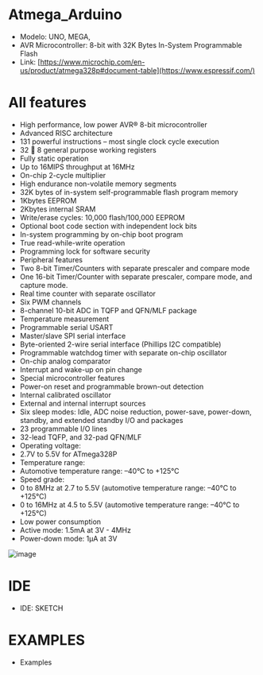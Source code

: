 # Atmega_Arduino

- Modelo: UNO, MEGA, 
- AVR Microcontroller: 8-bit with 32K Bytes In-System Programmable Flash
- Link: [https://www.microchip.com/en-us/product/atmega328p#document-table](https://www.espressif.com/)

# All features
  - High performance, low power AVR® 8-bit microcontroller
  - Advanced RISC architecture
  - 131 powerful instructions – most single clock cycle execution
  - 32  8 general purpose working registers
  - Fully static operation
  - Up to 16MIPS throughput at 16MHz
  - On-chip 2-cycle multiplier
  - High endurance non-volatile memory segments
  - 32K bytes of in-system self-programmable flash program memory
  - 1Kbytes EEPROM
  - 2Kbytes internal SRAM
  - Write/erase cycles: 10,000 flash/100,000 EEPROM
  - Optional boot code section with independent lock bits
  - In-system programming by on-chip boot program
  - True read-while-write operation
  - Programming lock for software security
  - Peripheral features
  - Two 8-bit Timer/Counters with separate prescaler and compare mode
  - One 16-bit Timer/Counter with separate prescaler, compare mode, and capture mode.
  - Real time counter with separate oscillator
  - Six PWM channels
  - 8-channel 10-bit ADC in TQFP and QFN/MLF package
  - Temperature measurement
  - Programmable serial USART
  - Master/slave SPI serial interface
  - Byte-oriented 2-wire serial interface (Phillips I2C compatible)
  - Programmable watchdog timer with separate on-chip oscillator
  - On-chip analog comparator
  - Interrupt and wake-up on pin change
  - Special microcontroller features
  - Power-on reset and programmable brown-out detection
  - Internal calibrated oscillator
  - External and internal interrupt sources
  - Six sleep modes: Idle, ADC noise reduction, power-save, power-down, standby, and extended standby I/O and packages
  - 23 programmable I/O lines
  - 32-lead TQFP, and 32-pad QFN/MLF
  - Operating voltage:
  - 2.7V to 5.5V for ATmega328P
  - Temperature range:
  - Automotive temperature range: –40°C to +125°C
  - Speed grade:
  - 0 to 8MHz at 2.7 to 5.5V (automotive temperature range: –40°C to +125°C)
  - 0 to 16MHz at 4.5 to 5.5V (automotive temperature range: –40°C to +125°C)
  - Low power consumption
  - Active mode: 1.5mA at 3V - 4MHz
  - Power-down mode: 1µA at 3V 

![image](https://github.com/jariver1986/Atmega_Arduino/assets/62295761/f5355d8e-16ba-491e-9f22-7e9be0b6bfed)

# IDE
- IDE: SKETCH
# EXAMPLES
- Examples
